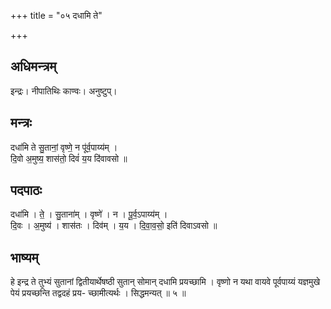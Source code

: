 +++
title = "०५ दधामि ते"

+++
## अधिमन्त्रम्
इन्द्रः। नीपातिथिः काण्वः। अनुष्टुप्।

## मन्त्रः
दधा॑मि ते सु॒तानां॒ वृष्णे॒ न पू॑र्व॒पाय्य॑म् ।  
दि॒वो अ॒मुष्य॒ शास॑तो॒ दिवं॑ य॒य दि॑वावसो ॥

## पदपाठः
दधा॑मि । ते॒ । सु॒ताना॑म् । वृष्णे॑ । न । पू॒र्व॒ऽपाय्य॑म् ।  
दि॒वः । अ॒मुष्य॑ । शास॑तः । दिव॑म् । य॒य । दि॒वा॒व॒सो॒ इति॑ दिवाऽवसो ॥

## भाष्यम्
हे इन्द्र ते तुभ्यं सुतानां द्वितीयार्थेषष्ठी सुतान् सोमान् दधामि प्रयच्छामि । वृष्णो न यथा वायवे पूर्वपाय्यं यज्ञमुखे पेयं प्रयच्छन्ति तद्वदहं प्रय- च्छामीत्यर्थः । सिद्धमन्यत् ॥ ५ ॥